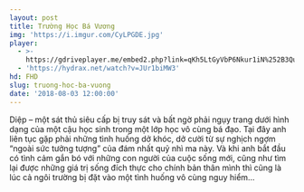 ```yaml
---
layout: post
title: Trường Học Bá Vương
img: 'https://i.imgur.com/CyLPGDE.jpg'
player:
  - >-
    https://gdriveplayer.me/embed2.php?link=qKh5LtGyVbP6Nkur1iN%252B3Qu2qFYm1rTBqNvjSy3nb3D9sHmnQ7%252Fv%252Bk%252Fb%252FP2NSzzjjas7zrBzDnmIs8hyR8e%252BNfrZdGo1ZtQnilyVag4iT%252BFscljXaybpV%252Fz2J%252F2PiaDFRKQ4aaVKDjHxuMm2DefpZutW67jgP89xloWwD%252F0vki4Mhcc56zMY4eVSjZrPZm4N7EHH3WkZC6AuqbJ4bHOvI5
  - 'https://hydrax.net/watch?v=JUr1biMW3'
hd: FHD
slug: truong-hoc-ba-vuong
date: '2018-08-03 12:00:00'
---
```


Diệp – một sát thủ siêu cấp bị truy sát và bất ngờ phải ngụy trang dưới hình dạng của một cậu học sinh trong một lớp học vô cùng bá đạo. Tại đây anh liên tục gặp phải những tình huống dở khóc, dở cười từ sự nghịch ngợm “ngoài sức tưởng tượng” của đám nhất quỷ nhì ma này. Và khi anh bắt đầu có tình cảm gắn bó với những con người của cuộc sống mới, cũng như tìm lại được những giá trị sống đích thực cho chính bản thân mình thì cũng là lúc cả ngôi trường bị đặt vào một tình huống vô cùng nguy hiểm…
